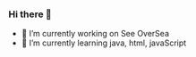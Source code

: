### Hi there 👋
- 🔭 I’m currently working on See OverSea
- 🌱 I’m currently learning java, html, javaScript
<!--
**heyuhsuan/heyuhsuan** is a ✨ _special_ ✨ repository because its `README.md` (this file) appears on your GitHub profile.

Here are some ideas to get you started:

- 🔭 I’m currently working on See OverSea
- 🌱 I’m currently learning java, html

